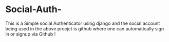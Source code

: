 # Social-Auth-

This is a Simple social Authenticator using django and the social account being used in the above proejct is github where one can automatically sign in or signup via Github !
